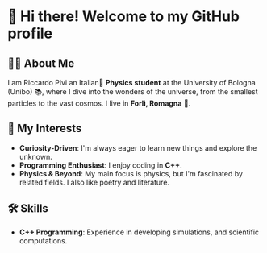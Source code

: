 # 👋 Hi there! Welcome to my GitHub profile

## 🧑‍🎓 About Me
I am Riccardo Pivi an Italian🤌 **Physics student** at the University of Bologna (Unibo) 📚, where I dive into the wonders of the universe, from the smallest particles to the vast cosmos. I live in **Forlì, Romagna** 🐓.

## 🌱 My Interests
- **Curiosity-Driven**: I'm always eager to learn new things and explore the unknown.
- **Programming Enthusiast**: I enjoy coding in **C++**.
- **Physics & Beyond**: My main focus is physics, but I'm fascinated by related fields. I also like poetry and literature.

## 🛠️ Skills
- **C++ Programming**: Experience in developing simulations, and scientific computations.
<!--
**rpivi/rpivi** is a ✨ _special_ ✨ repository because its `README.md` (this file) appears on your GitHub profile.
-->
